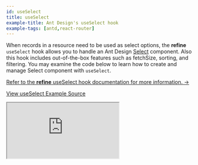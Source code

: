 ```yaml
---
id: useSelect
title: useSelect
example-title: Ant Design's useSelect hook
example-tags: [antd,react-router]
---
```


When records in a resource need to be used as select options, the **refine** `useSelect` hook allows you to handle an Ant Design [Select](https://ant.design/components/select/) component. Also this hook includes out-of-the-box features such as fetchSize, sorting, and filtering. You may examine the code below to learn how to create and manage Select component with `useSelect`.

[Refer to the **refine** useSelect hook documentation for more information. →](/docs/api-reference/antd/hooks/field/useSelect/)

[View useSelect Example Source](https://github.com/pankod/refine/tree/master/examples/field/useSelect)

<iframe loading="lazy" src="https://stackblitz.com//github/pankod/refine/tree/master/examples/field/useSelect?embed=1&view=preview&theme=dark&preset=node"
    style={{width: "100%", height:"80vh", border: "0px", borderRadius: "8px", overflow:"hidden"}}
    title="refine-use-select-example"
></iframe>
